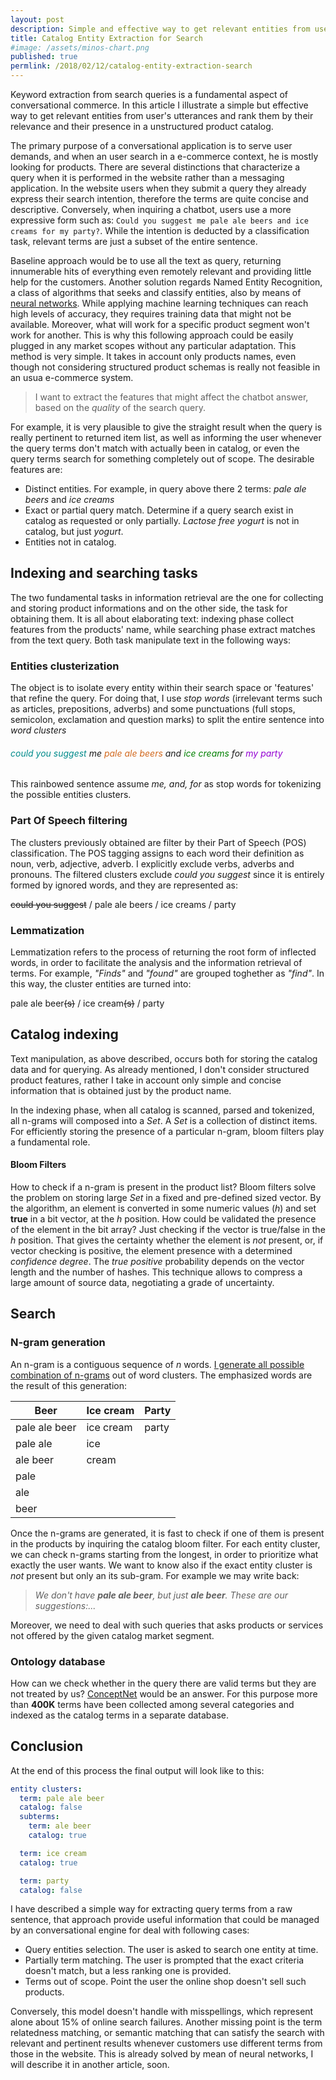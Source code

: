 ```yaml
---
layout: post
description: Simple and effective way to get relevant entities from user utterance and rank them by their relevance from unstructured catalog
title: Catalog Entity Extraction for Search
#image: /assets/minos-chart.png
published: true
permlink: /2018/02/12/catalog-entity-extraction-search
---
```


Keyword extraction from search queries is a fundamental aspect of conversational commerce. In this article I illustrate
a simple but effective way to get relevant entities from user's utterances and rank them by their relevance and their
presence in a unstructured product catalog.

The primary purpose of a conversational application is to serve user demands, and when an user search in a e-commerce context, he is mostly
looking for products. There are several distinctions that characterize a query when it is performed in the website rather than
a messaging application. In the website users when they submit a query they already express their search intention, therefore
the terms are quite concise and descriptive. Conversely, when inquiring a chatbot, users use a more expressive form
such as: `Could you suggest me pale ale beers and ice creams for my party?`.
While the intention is deducted by a classification task, relevant terms are just a subset of the entire sentence.

Baseline approach would be to use all the text as query, returning innumerable hits of everything even remotely relevant and providing little help
for the customers.
Another solution regards Named Entity Recognition, a class of algorithms  that seeks and classify entities, also by means of [neural networks](http://nlp.town/blog/ner-and-the-road-to-deep-learning/).
 While applying machine learning techniques can reach high levels of accuracy, they requires training data that might not be available. Moreover, what will work for a specific product segment won't work for another. This is why this following approach could be easily plugged in any market scopes without any particular adaptation.
 This method is very simple. It takes in account only products names, even though not considering structured product schemas is really not feasible in an usua e-commerce system.

>I want to extract the features that might affect the chatbot answer, based on the _quality_ of the search query.

For example, it is very plausible to give the straight result when the query is really pertinent to returned item list, as well as informing the user whenever the query terms don't match with actually been in catalog, or even the query terms search for something completely out of scope.
The desirable features are:
- Distinct entities. For example, in query above there 2 terms: _pale ale beers_ and _ice creams_
- Exact or partial query match. Determine if a query search exist in catalog as requested or only partially. _Lactose free yogurt_ is not in catalog, but just _yogurt_.
- Entities not in catalog.

## Indexing and searching tasks

The two fundamental tasks in information retrieval are the one for collecting and storing product informations and on the other side, the task for obtaining them. It is all about elaborating text: indexing phase collect features from the products' name, while searching phase extract matches from the text query. Both task manipulate text in the following ways:


### Entities clusterization

The object is to isolate every entity within their search space or 'features' that refine the query.
For doing that, I use _stop words_ (irrelevant terms such as articles, prepositions, adverbs) and some punctuations (full stops, semicolon, exclamation and question marks) to split the entire sentence into
_word clusters_

###### <span style="color:darkcyan">could you suggest</span> *me* <span style="color:chocolate">pale ale beers</span> *and* <span style="color:green">ice creams</span> *for* <span style="color:darkviolet">my party</span>

This rainbowed sentence assume *me, and, for* as stop words for tokenizing the possible entities clusters.

### Part Of Speech filtering

The clusters previously obtained are filter by their Part of Speech (POS) classification. The POS tagging assigns to each word their definition as noun, verb, adjective, adverb. I explicitly exclude verbs, adverbs and pronouns. The filtered clusters exclude *could you suggest* since it is entirely formed by ignored words, and they are represented as:

~~could you suggest~~ / pale ale beers / ice creams / party

### Lemmatization

Lemmatization refers to the process of returning the root form of inflected words, in order to facilitate the analysis and the information  retrieval of terms. For example, _"Finds"_ and _"found"_ are grouped toghether as _"find"_. In this way, the cluster entities are turned into:

pale ale beer~~(s)~~ / ice cream~~(s)~~ / party

## Catalog indexing

Text manipulation, as above described, occurs both for storing the catalog data and for querying. As already mentioned, I don't consider structured product features, rather I take in account only simple and concise information that is obtained just by the product name.

In the indexing phase, when all catalog is scanned, parsed and tokenized, all n-grams will composed into a _Set_. A _Set_ is a collection of distinct items. For efficiently storing the presence of a particular n-gram, bloom filters play a fundamental role.

#### Bloom Filters

How to check if a n-gram is present in the product list? Bloom filters solve the problem on storing large _Set_ in a fixed and pre-defined sized vector.
By the algorithm, an element is converted in some numeric values (_h_) and  set **true** in a bit vector, at the _h_ position. How could be validated the presence of the element in the bit array? Just checking if the vector is true/false in the _h_ position. That gives the certainty whether the element is _not_ present, or, if vector checking is positive, the element presence with a determined _confidence degree_. The _true positive_ probability depends on the vector length and the number of hashes. This technique allows to compress a large amount of source data, negotiating a grade of uncertainty.

## Search

### N-gram generation

An n-gram is a contiguous sequence of _n_ words. [I generate all possible combination of n-grams](https://gist.github.com/gfrison/3e130efeb0f17c7da59d78b520c34e96)  out of word clusters. The emphasized words are the result of this generation:

| Beer | Ice cream | Party |
| ---  | ---   | ---   |
| pale ale beer | ice cream | party |
| pale ale | ice | |
| ale beer | cream | |
| pale  | | |
| ale  | | |
| beer  | | | |

Once the n-grams are generated, it is fast to check if one of them is present in the products by inquiring the catalog bloom filter. For each entity cluster, we can check n-grams starting from the longest, in order to prioritize what exactly the user wants. We want to know also if the exact entity cluster is _not_ present but only an its sub-gram. For example we may write back:
> _We don't have **pale ale beer**, but just **ale beer**. These are our suggestions:..._

Moreover, we need to deal with such queries that asks products or services not offered by the given catalog market segment.


### Ontology database

How can we check whether in the query there are valid terms but they are not treated by us? [ConceptNet](http://conceptnet.io) would be an answer. For this purpose more than **400K** terms have been collected among several categories and indexed as the catalog terms in a separate database.


## Conclusion
At the end of this process the final output will look like to this:
```yaml
entity clusters:
  term: pale ale beer
  catalog: false
  subterms:
    term: ale beer
    catalog: true

  term: ice cream
  catalog: true

  term: party
  catalog: false
```
I have described a simple way for extracting query terms from a raw sentence, that approach provide useful information that could be managed by an conversational engine for deal with following cases:
- Query entities selection. The user is asked to search one entity at time.
- Partially term matching. The user is prompted that the exact criteria doesn't match, but a less ranking one is provided.
- Terms out of scope. Point the user the online shop doesn't sell such products.

Conversely, this model doesn't handle with misspellings, which represent alone about 15% of online search failures. Another missing point is the term relatedness matching, or semantic matching that can satisfy the search with relevant and pertinent results whenever customers use different terms from those in the website. This is already solved by mean of neural networks, I will describe it in another article, soon.
